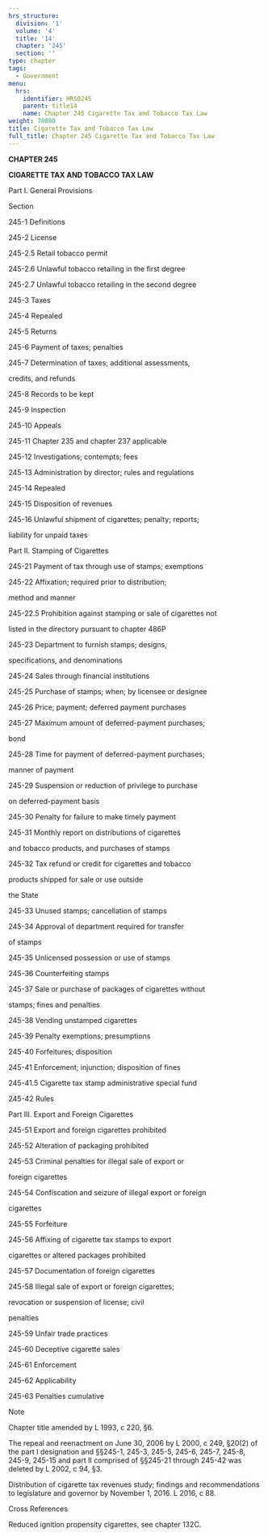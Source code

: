 ```yaml
---
hrs_structure:
  division: '1'
  volume: '4'
  title: '14'
  chapter: '245'
  section: ''
type: chapter
tags:
  - Government
menu:
  hrs:
    identifier: HRS0245
    parent: title14
    name: Chapter 245 Cigarette Tax and Tobacco Tax Law
weight: 78000
title: Cigarette Tax and Tobacco Tax Law
full_title: Chapter 245 Cigarette Tax and Tobacco Tax Law
---
```

**CHAPTER 245**

**CIGARETTE TAX AND TOBACCO TAX LAW**

Part I. General Provisions

Section

245-1 Definitions

245-2 License

245-2.5 Retail tobacco permit

245-2.6 Unlawful tobacco retailing in the first degree

245-2.7 Unlawful tobacco retailing in the second degree

245-3 Taxes

245-4 Repealed

245-5 Returns

245-6 Payment of taxes; penalties

245-7 Determination of taxes; additional assessments,

credits, and refunds

245-8 Records to be kept

245-9 Inspection

245-10 Appeals

245-11 Chapter 235 and chapter 237 applicable

245-12 Investigations; contempts; fees

245-13 Administration by director; rules and regulations

245-14 Repealed

245-15 Disposition of revenues

245-16 Unlawful shipment of cigarettes; penalty; reports;

liability for unpaid taxes

Part II. Stamping of Cigarettes

245-21 Payment of tax through use of stamps; exemptions

245-22 Affixation; required prior to distribution;

method and manner

245-22.5 Prohibition against stamping or sale of cigarettes not

listed in the directory pursuant to chapter 486P

245-23 Department to furnish stamps; designs,

specifications, and denominations

245-24 Sales through financial institutions

245-25 Purchase of stamps; when; by licensee or designee

245-26 Price; payment; deferred payment purchases

245-27 Maximum amount of deferred-payment purchases;

bond

245-28 Time for payment of deferred-payment purchases;

manner of payment

245-29 Suspension or reduction of privilege to purchase

on deferred-payment basis

245-30 Penalty for failure to make timely payment

245-31 Monthly report on distributions of cigarettes

and tobacco products, and purchases of stamps

245-32 Tax refund or credit for cigarettes and tobacco

products shipped for sale or use outside

the State

245-33 Unused stamps; cancellation of stamps

245-34 Approval of department required for transfer

of stamps

245-35 Unlicensed possession or use of stamps

245-36 Counterfeiting stamps

245-37 Sale or purchase of packages of cigarettes without

stamps; fines and penalties

245-38 Vending unstamped cigarettes

245-39 Penalty exemptions; presumptions

245-40 Forfeitures; disposition

245-41 Enforcement; injunction; disposition of fines

245-41.5 Cigarette tax stamp administrative special fund

245-42 Rules

Part III. Export and Foreign Cigarettes

245-51 Export and foreign cigarettes prohibited

245-52 Alteration of packaging prohibited

245-53 Criminal penalties for illegal sale of export or

foreign cigarettes

245-54 Confiscation and seizure of illegal export or foreign

cigarettes

245-55 Forfeiture

245-56 Affixing of cigarette tax stamps to export

cigarettes or altered packages prohibited

245-57 Documentation of foreign cigarettes

245-58 Illegal sale of export or foreign cigarettes;

revocation or suspension of license; civil

penalties

245-59 Unfair trade practices

245-60 Deceptive cigarette sales

245-61 Enforcement

245-62 Applicability

245-63 Penalties cumulative

Note

Chapter title amended by L 1993, c 220, §6.

The repeal and reenactment on June 30, 2006 by L 2000, c 249, §20(2) of the part I designation and §§245-1, 245-3, 245-5, 245-6, 245-7, 245-8, 245-9, 245-15 and part II comprised of §§245-21 through 245-42 was deleted by L 2002, c 94, §3.

Distribution of cigarette tax revenues study; findings and recommendations to legislature and governor by November 1, 2016\. L 2016, c 88.

Cross References

Reduced ignition propensity cigarettes, see chapter 132C.